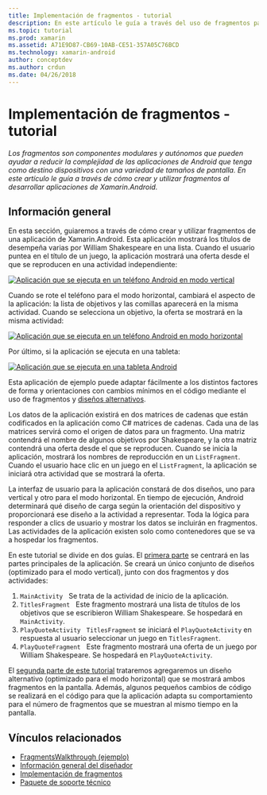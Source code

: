 ```yaml
---
title: Implementación de fragmentos - tutorial
description: En este artículo le guía a través del uso de fragmentos para desarrollar aplicaciones de Xamarin.Android.
ms.topic: tutorial
ms.prod: xamarin
ms.assetid: A71E9D87-CB69-10AB-CE51-357A05C76BCD
ms.technology: xamarin-android
author: conceptdev
ms.author: crdun
ms.date: 04/26/2018
---
```


# <a name="implementing-fragments---walkthrough"></a>Implementación de fragmentos - tutorial

_Los fragmentos son componentes modulares y autónomos que pueden ayudar a reducir la complejidad de las aplicaciones de Android que tenga como destino dispositivos con una variedad de tamaños de pantalla. En este artículo le guía a través de cómo crear y utilizar fragmentos al desarrollar aplicaciones de Xamarin.Android._

## <a name="overview"></a>Información general

En esta sección, guiaremos a través de cómo crear y utilizar fragmentos de una aplicación de Xamarin.Android. Esta aplicación mostrará los títulos de desempeña varias por William Shakespeare en una lista. Cuando el usuario puntea en el título de un juego, la aplicación mostrará una oferta desde el que se reproducen en una actividad independiente:

[![Aplicación que se ejecuta en un teléfono Android en modo vertical](./images/intro-screenshot-phone-sml.png)](./images/intro-screenshot-phone.png#lightbox)

Cuando se rote el teléfono para el modo horizontal, cambiará el aspecto de la aplicación: la lista de objetivos y las comillas aparecerá en la misma actividad. Cuando se selecciona un objetivo, la oferta se mostrará en la misma actividad:

[![Aplicación que se ejecuta en un teléfono Android en modo horizontal](./images/intro-screenshot-phone-land-sml.png)](./images/intro-screenshot-phone-land.png#lightbox)

Por último, si la aplicación se ejecuta en una tableta:

[![Aplicación que se ejecuta en una tableta Android](./images/intro-screenshot-tablet-sml.png)](./images/intro-screenshot-tablet.png#lightbox)

Esta aplicación de ejemplo puede adaptar fácilmente a los distintos factores de forma y orientaciones con cambios mínimos en el código mediante el uso de fragmentos y [diseños alternativos](/xamarin/android/app-fundamentals/resources-in-android/alternate-resources).

Los datos de la aplicación existirá en dos matrices de cadenas que están codificados en la aplicación como C# matrices de cadenas. Cada una de las matrices servirá como el origen de datos para un fragmento.  Una matriz contendrá el nombre de algunos objetivos por Shakespeare, y la otra matriz contendrá una oferta desde el que se reproducen. Cuando se inicia la aplicación, mostrará los nombres de reproducción en un `ListFragment`. Cuando el usuario hace clic en un juego en el `ListFragment`, la aplicación se iniciará otra actividad que se mostrará la oferta.

La interfaz de usuario para la aplicación constará de dos diseños, uno para vertical y otro para el modo horizontal. En tiempo de ejecución, Android determinará qué diseño de carga según la orientación del dispositivo y proporcionará ese diseño a la actividad a representar. Toda la lógica para responder a clics de usuario y mostrar los datos se incluirán en fragmentos. Las actividades de la aplicación existen solo como contenedores que se va a hospedar los fragmentos.

En este tutorial se divide en dos guías. El [primera parte](./walkthrough.md) se centrará en las partes principales de la aplicación. Se creará un único conjunto de diseños (optimizado para el modo vertical), junto con dos fragmentos y dos actividades:

1. `MainActivity` &nbsp; Se trata de la actividad de inicio de la aplicación.
1. `TitlesFragment` &nbsp; Este fragmento mostrará una lista de títulos de los objetivos que se escribieron William Shakespeare. Se hospedará en `MainActivity`.
1. `PlayQuoteActivity` &nbsp; `TitlesFragment` se iniciará el `PlayQuoteActivity` en respuesta al usuario seleccionar un juego en `TitlesFragment`.
1. `PlayQuoteFragment` &nbsp; Este fragmento mostrará una oferta de un juego por William Shakespeare. Se hospedará en `PlayQuoteActivity`.

El [segunda parte de este tutorial](./walkthrough-landscape.md) trataremos agregaremos un diseño alternativo (optimizado para el modo horizontal) que se mostrará ambos fragmentos en la pantalla. Además, algunos pequeños cambios de código se realizará en el código para que la aplicación adapta su comportamiento para el número de fragmentos que se muestran al mismo tiempo en la pantalla.

## <a name="related-links"></a>Vínculos relacionados

- [FragmentsWalkthrough (ejemplo)](https://developer.xamarin.com/samples/monodroid/FragmentsWalkthrough/)
- [Información general del diseñador](~/android/user-interface/android-designer/index.md)
- [Implementación de fragmentos](https://developer.android.com/guide/topics/fundamentals/fragments.html)
- [Paquete de soporte técnico](https://developer.android.com/sdk/compatibility-library.html)
